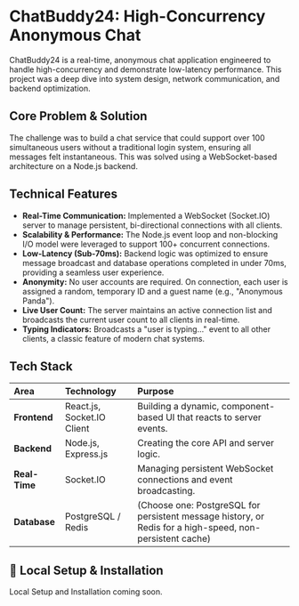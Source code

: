# ChatBuddy24: High-Concurrency Anonymous Chat

ChatBuddy24 is a real-time, anonymous chat application engineered to handle high-concurrency and demonstrate low-latency performance. This project was a deep dive into system design, network communication, and backend optimization.

## Core Problem & Solution

The challenge was to build a chat service that could support over 100 simultaneous users without a traditional login system, ensuring all messages felt instantaneous. This was solved using a WebSocket-based architecture on a Node.js backend.

## Technical Features

* **Real-Time Communication:** Implemented a WebSocket (Socket.IO) server to manage persistent, bi-directional connections with all clients.
* **Scalability & Performance:** The Node.js event loop and non-blocking I/O model were leveraged to support 100+ concurrent connections.
* **Low-Latency (Sub-70ms):** Backend logic was optimized to ensure message broadcast and database operations completed in under 70ms, providing a seamless user experience.
* **Anonymity:** No user accounts are required. On connection, each user is assigned a random, temporary ID and a guest name (e.g., "Anonymous Panda").
* **Live User Count:** The server maintains an active connection list and broadcasts the current user count to all clients in real-time.
* **Typing Indicators:** Broadcasts a "user is typing..." event to all other clients, a classic feature of modern chat systems.

## Tech Stack

| Area | Technology | Purpose |
| :--- | :--- | :--- |
| **Frontend** | React.js, Socket.IO Client | Building a dynamic, component-based UI that reacts to server events. |
| **Backend** | Node.js, Express.js | Creating the core API and server logic. |
| **Real-Time** | Socket.IO | Managing persistent WebSocket connections and event broadcasting. |
| **Database** | PostgreSQL / Redis | (Choose one: PostgreSQL for persistent message history, or Redis for a high-speed, non-persistent cache) |

## 🚀 Local Setup & Installation

Local Setup and Installation coming soon.
